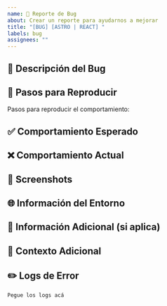 ```yaml
---
name: 🐛 Reporte de Bug
about: Crear un reporte para ayudarnos a mejorar
title: "[BUG] [ASTRO | REACT] "
labels: bug
assignees: ""
---
```


<!-- Agregue en el Título/Title para que rama es el BUG: ASTRO | REACT -->

## 🐛 Descripción del Bug

<!-- Una descripción clara y concisa de cuál es el bug/error. -->

## 🔄 Pasos para Reproducir

Pasos para reproducir el comportamiento:

<!-- 1. Vaya a '...'
2. Haga clic en '....'
3. Scroll hasta '....'
4. Vea el error en '...' -->

## ✅ Comportamiento Esperado

<!-- Una descripción clara y concisa de lo que esperaba que pasara. -->

## ❌ Comportamiento Actual

<!-- Una descripción clara y concisa de lo que realmente pasó. -->

## 📸 Screenshots

<!-- Si aplica, agregue screenshots para ayudar a explicar su problema. -->

## 🌐 Información del Entorno

<!-- - OS: [ej. Windows 11, macOS Sonoma, Ubuntu 22.04]
- Navegador: [ej. Chrome 120, Firefox 121, Safari 17]
- Versión de Node.js: [ej. 18.17.0]
- Versión del proyecto: [ej. 0.0.1] (este dato lo puede ver en el package.json). -->

## 📱 Información Adicional (si aplica)

<!-- - Dispositivo: [ej. iPhone 15, Samsung Galaxy S23]
- Resolución de pantalla: [ej. 1920x1080] -->

## 🔗 Contexto Adicional

<!-- Agregue cualquier otro contexto sobre el problema aquí. -->

## ✏️ Logs de Error

<!-- Si hay mensajes de error en la consola, inclúyalos aquí: -->

```bash
Pegue los logs acá
```
